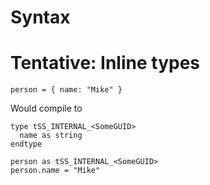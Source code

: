 # Syntax

# Tentative: Inline types

```
person = { name: "Mike" }
```

Would compile to

```
type tSS_INTERNAL_<SomeGUID>
  name as string
endtype

person as tSS_INTERNAL_<SomeGUID>
person.name = "Mike"
```
